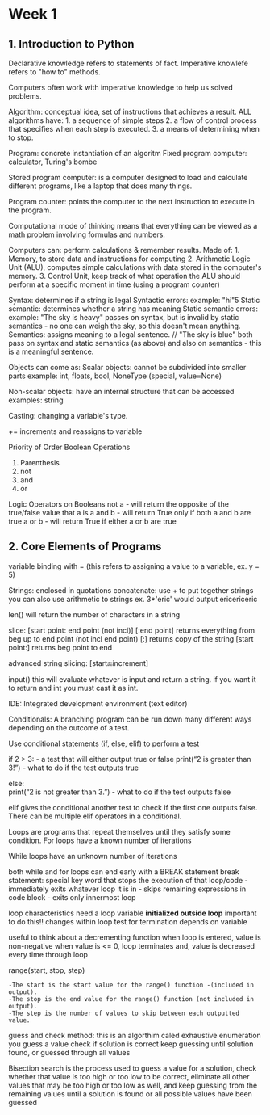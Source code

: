# Week 1

## 1. Introduction to Python

Declarative knowledge refers to statements of fact. 
Imperative knowlefe refers to "how to" methods.

Computers often work with imperative knowledge to help us solved problems.

Algorithm: conceptual idea, set of instructions that achieves a result. 
  ALL algorithms have:
    1. a sequence of simple steps
    2. a flow of control process that specifies when each step is executed.
    3. a means of determining when to stop. 


Program: concrete instantiation of an algoritm
  Fixed program computer: calculator, Turing's bombe
    
  Stored program computer: is a computer designed to load and calculate different programs, like a laptop that does many things.
  
  Program counter: points the computer to the next instruction to execute in the program. 

Computational mode of thinking means that everything can be viewed as a math problem involving formulas and numbers.

Computers can: perform calculations & remember results. 
  Made of:
    1. Memory, to store data and instructions for computing
    2. Arithmetic Logic Unit (ALU), computes simple calculations with data stored in the computer's memory.
    3. Control Unit, keep track of what operation the ALU should perform at a specific moment in time (using a program counter)

Syntax: determines if a string is legal
Syntactic errors: example: "hi"5
Static semantic: determines whether a string has meaning
Static semantic errors: example: "The sky is heavy" passes on syntax, but is invalid by static semantics - no one can weigh the sky, so this doesn't mean anything.
Semantics: assigns meaning to a legal sentence.  // "The sky is blue" both pass on syntax and static semantics (as above) and also on semantics - this is a meaningful sentence.

Objects can come as:
  Scalar objects: cannot be subdivided into smaller parts
      example: int, floats, bool, NoneType (special, value=None)

  Non-scalar objects: have an internal structure that can be accessed
      examples: string 

Casting: changing a variable's type. 

+= increments and reassigns to variable 

Priority of Order Boolean Operations
1. Parenthesis
2. not
3. and
4. or

Logic Operators on Booleans
  not a      - will return the opposite of the true/false value that a is
  a and b        - will return True only if both a and b are true
  a or b         - will return True if either a or b are true

## 2. Core Elements of Programs

variable binding with =  (this refers to assigning a value to a variable, ex. y = 5) 


Strings: enclosed in quotations 
concatenate: use + to put together strings
  you can also use arithmetic to strings ex. 3*'eric' would output ericericeric

len() will return the number of characters in a string 
 
slice: 
  [start point: end point (not incl)] 
  [:end point] returns everything from beg up to end point (not incl end point) 
  [:] returns copy of the string
  [start point:] returns beg point to end

advanced string slicing:
  [start:end:increment]
  

input() 
  this will evaluate whatever is input and return a string. 
  if you want it to return and int you must cast it as int.

IDE: Integrated development environment (text editor)

Conditionals: A branching program can be run down many different ways depending on the outcome of a test.

  Use conditional statements (if, else, elif) to perform a test

  if 2 > 3:                              - a test that will either output true or false
      print(“2 is greater than 3!”)      - what to do if the test outputs true

  else:                                  
      print(“2 is not greater than 3.”)  - what to do if the test outputs false

  elif gives the conditional another test to check if the first one outputs false. There can be multiple elif operators in a conditional. 


Loops are programs that repeat themselves until they satisfy some condition.
  For loops have a known number of iterations
  
  While loops have an unknown number of iterations

  both while and for loops can end early with a BREAK statement 
      break statement: special key word that stops the execution of that loop/code
    - immediately exits whatever loop it is in
    - skips remaining expressions in code block
    - exits only innermost loop

loop  characteristics
  need a loop variable
  **initialized outside loop** important to do this!!
  changes within loop 
  test for termination depends on variable

useful to think about a decrementing function
  when loop is entered, value is non-negative
  when value is <= 0, loop terminates and,
  value is decreased every time through loop

range(start, stop, step)

    -The start is the start value for the range() function -(included in output).
    -The stop is the end value for the range() function (not included in output).
    -The step is the number of values to skip between each outputted value. 

guess and check method: this is an algorthim caled exhaustive enumeration
  you guess a value
  check if solution is correct
  keep guessing until solution found, or guessed through all values


Bisection search is the process used to guess a value for a solution, 
    check whether that value is too high or too low to be correct, 
    eliminate all other values that may be too high or too low as well, 
    and keep guessing from the remaining values until a solution is found or all possible values have been guessed